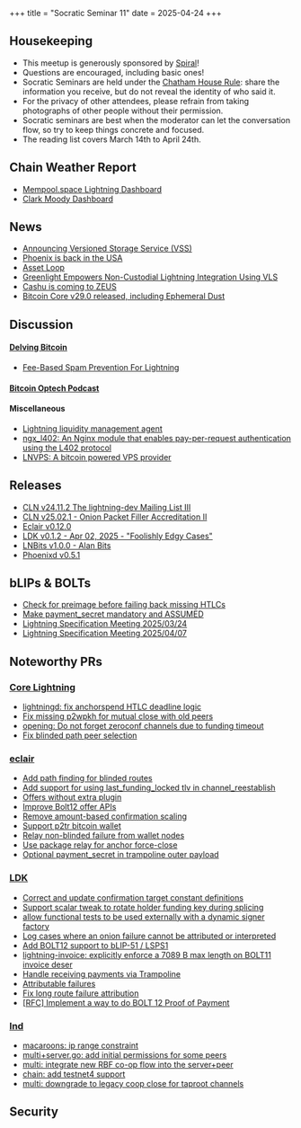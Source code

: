 +++
title = "Socratic Seminar 11"
date = 2025-04-24
+++

Housekeeping
------------

- This meetup is generously sponsored by [Spiral](https://spiral.xyz/)!
- Questions are encouraged, including basic ones!
- Socratic Seminars are held under the [Chatham House Rule](https://www.chathamhouse.org/about-us/chatham-house-rule): share the information you receive, but do not reveal the identity of who said it.
- For the privacy of other attendees, please refrain from taking photographs of other people without their permission.
- Socratic seminars are best when the moderator can let the conversation flow, so try to keep things concrete and focused.
- The reading list covers March 14th to April 24th.

Chain Weather Report
--------------------

- [Mempool.space Lightning Dashboard](https://mempool.space/lightning)
- [Clark Moody Dashboard](https://bitcoin.clarkmoody.com/dashboard/)

News
----
- [Announcing Versioned Storage Service (VSS)](https://lightningdevkit.org/blog/announcing-vss)
- [Phoenix is back in the USA](https://x.com/acinq_co/status/1909651903421554833)
- [Asset Loop](https://docs.lightning.engineering/lightning-network-tools/taproot-assets/asset-loop)
- [Greenlight Empowers Non-Custodial Lightning Integration Using VLS](https://vls.tech/posts/greenlight-case-study/)
- [Cashu is coming to ZEUS](https://x.com/ZeusLN/status/1907084936856662061)
- [Bitcoin Core v29.0 released, including Ephemeral Dust](https://github.com/bitcoin/bitcoin/blob/master/doc/release-notes/release-notes-29.0.md#mempool-policy-and-mining-changes)

Discussion
----------
#### [Delving Bitcoin](https://delvingbitcoin.org/)
- [Fee-Based Spam Prevention For Lightning](https://delvingbitcoin.org/t/fee-based-spam-prevention-for-lightning/1524)

#### [Bitcoin Optech Podcast](https://bitcoinops.org/en/podcast/)

#### Miscellaneous
- [Lightning liquidity management agent](https://github.com/aftermath2/hydrus)
- [ngx_l402: An Nginx module that enables pay-per-request authentication using the L402 protocol](https://github.com/DhananjayPurohit/ngx_l402)
- [LNVPS: A bitcoin powered VPS provider](https://lnvps.net)

Releases
--------
- [CLN v24.11.2 The lightning-dev Mailing List III](https://github.com/ElementsProject/lightning/releases/tag/v24.11.2)
- [CLN v25.02.1 - Onion Packet Filler Accreditation II](https://github.com/ElementsProject/lightning/releases/tag/v25.02.1)
- [Eclair v0.12.0](https://github.com/ACINQ/eclair/releases/tag/v0.12.0)
- [LDK v0.1.2 - Apr 02, 2025 - "Foolishly Edgy Cases"](https://github.com/lightningdevkit/rust-lightning/releases/tag/v0.1.2)
- [LNBits v1.0.0 - Alan Bits](https://github.com/lnbits/lnbits/releases/tag/v1.0.0)
- [Phoenixd v0.5.1](https://github.com/ACINQ/phoenixd/releases/tag/v0.5.1)

bLIPs & BOLTs
-------------
- [Check for preimage before failing back missing HTLCs](https://github.com/lightning/bolts/pull/1233)
- [Make payment_secret mandatory and ASSUMED](https://github.com/lightning/bolts/pull/1242)
- [Lightning Specification Meeting 2025/03/24](https://github.com/lightning/bolts/issues/1238)
- [Lightning Specification Meeting 2025/04/07](https://github.com/lightning/bolts/issues/1244)

Noteworthy PRs
--------------

### [Core Lightning](https://github.com/ElementsProject/lightning)
- [lightningd: fix anchorspend HTLC deadline logic](https://github.com/ElementsProject/lightning/pull/8190)
- [Fix missing p2wpkh for mutual close with old peers](https://github.com/ElementsProject/lightning/pull/8175)
- [opening: Do not forget zeroconf channels due to funding timeout](https://github.com/ElementsProject/lightning/pull/8149)
- [Fix blinded path peer selection](https://github.com/ElementsProject/lightning/pull/8138)

### [eclair](https://github.com/ACINQ/eclair/)
- [Add path finding for blinded routes](https://github.com/ACINQ/eclair/pull/3027)
- [Add support for using last_funding_locked tlv in channel_reestablish](https://github.com/ACINQ/eclair/pull/3007)
- [Offers without extra plugin](https://github.com/ACINQ/eclair/pull/2976)
- [Improve Bolt12 offer APIs](https://github.com/ACINQ/eclair/pull/3037)
- [Remove amount-based confirmation scaling](https://github.com/ACINQ/eclair/pull/3044)
- [Support p2tr bitcoin wallet](https://github.com/ACINQ/eclair/pull/3026)
- [Relay non-blinded failure from wallet nodes](https://github.com/ACINQ/eclair/pull/3050)
- [Use package relay for anchor force-close](https://github.com/ACINQ/eclair/pull/2963)
- [Optional payment_secret in trampoline outer payload](https://github.com/ACINQ/eclair/pull/3045)

### [LDK](https://github.com/lightningdevkit/rust-lightning)
- [Correct and update confirmation target constant definitions](https://github.com/lightningdevkit/rust-lightning/pull/3608)
- [Support scalar tweak to rotate holder funding key during splicing](https://github.com/lightningdevkit/rust-lightning/pull/3624)
- [allow functional tests to be used externally with a dynamic signer factory](https://github.com/lightningdevkit/rust-lightning/pull/3016)
- [Log cases where an onion failure cannot be attributed or interpreted](https://github.com/lightningdevkit/rust-lightning/pull/3629)
- [Add BOLT12 support to bLIP-51 / LSPS1](https://github.com/lightningdevkit/rust-lightning/pull/3649)
- [lightning-invoice: explicitly enforce a 7089 B max length on BOLT11 invoice deser](https://github.com/lightningdevkit/rust-lightning/pull/3665)
- [Handle receiving payments via Trampoline](https://github.com/lightningdevkit/rust-lightning/pull/3670)
- [Attributable failures](https://github.com/lightningdevkit/rust-lightning/pull/2256)
- [Fix long route failure attribution](https://github.com/lightningdevkit/rust-lightning/pull/3709)
- [[RFC] Implement a way to do BOLT 12 Proof of Payment](https://github.com/lightningdevkit/rust-lightning/pull/3593)

### [lnd](https://github.com/lightningnetwork/lnd)
- [macaroons: ip range constraint](https://github.com/lightningnetwork/lnd/pull/9546)
- [multi+server.go: add initial permissions for some peers](https://github.com/lightningnetwork/lnd/pull/9458)
- [multi: integrate new RBF co-op flow into the server+peer](https://github.com/lightningnetwork/lnd/pull/9575)
- [chain: add testnet4 support](https://github.com/lightningnetwork/lnd/pull/9620)
- [multi: downgrade to legacy coop close for taproot channels](https://github.com/lightningnetwork/lnd/pull/9669)

Security
--------------
